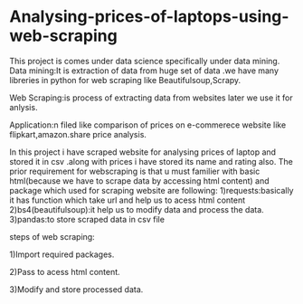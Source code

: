 # Analysing-prices-of-laptops-using-web-scraping
This project is comes under data science specifically under data mining.
Data mining:It is extraction of data from huge set of data .we have many libreries in python for web scraping like Beautifulsoup,Scrapy.

Web Scraping:is process of extracting data from websites later we use it for anlysis.

Application:n filed like comparison of prices on e-commerece website like flipkart,amazon.share price analysis.

In this project i have scraped website for analysing prices of laptop and stored it in csv .along with prices i have stored its name and rating also.
The prior requirement for webscraping is that u must familier with basic html(because we have to scrape data by accessing html content) and  package which used for scraping website are following:
1)requests:basically it has function which take url and help us to acess html content
2)bs4(beautifulsoup):it help us to modify data and process the data.
3)pandas:to store scraped data in csv file

steps of web scraping:

1)Import required packages.

2)Pass to acess html content.

3)Modify and store processed data.


